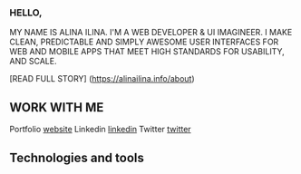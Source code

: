 ### HELLO,

MY NAME IS ALINA ILINA. I'M A WEB DEVELOPER & UI IMAGINEER. I MAKE CLEAN, PREDICTABLE AND SIMPLY AWESOME USER INTERFACES FOR WEB AND MOBILE APPS THAT MEET HIGH STANDARDS FOR USABILITY, AND SCALE.

[READ FULL STORY] (https://alinailina.info/about)

## WORK WITH ME

Portfolio [website]
Linkedin [linkedin]
Twitter [twitter]

## Technologies and tools

<br/>

[about]: https://alinailina.info/about
[website]: https://alinailina.info
[linkedin]: https://www.linkedin.com/in/alinailina/
[twitter]: https://twitter.com/alinaimagineer
